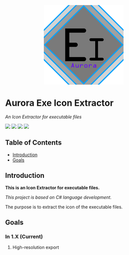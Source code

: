 <div align=center>
  <img src="./GithubSources/EXE_Icon Extractor Icon.png" width="256" height="256" />
</div>

# Aurora Exe Icon Extractor

*An Icon Extractor for executable files*

![](https://img.shields.io/badge/Build-Passing-brightgreen)
![](https://img.shields.io/badge/Platform-Windows-lightgrey)
![](https://img.shields.io/badge/Language-CSharp-orange)
![](https://img.shields.io/badge/Version-1.0-blue)

## Table of Contents

* [Introduction](#Introduction)
* [Goals](#Goals)

## Introduction

**This is an Icon Extractor for executable files.**

*This project is based on C# language development.*

The purpose is to extract the icon of the executable files.

## Goals

### In 1.X (Current)

1. High-resolution export




